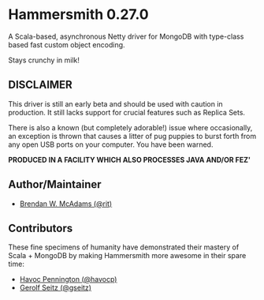 Hammersmith 0.27.0
==================

A Scala-based, asynchronous Netty driver for MongoDB with type-class based fast custom object encoding.

Stays crunchy in milk!

DISCLAIMER
-----------
This driver is still an early beta and should be used with caution in production.  It still lacks support for crucial
features such as Replica Sets.

There is also a known (but completely adorable!) issue where occasionally, an exception is thrown that causes a litter of pug puppies to burst forth from any open USB ports on your computer.  You have been warned.

**PRODUCED IN A FACILITY WHICH ALSO PROCESSES JAVA AND/OR FEZ'**

Author/Maintainer
-----------------
* [Brendan W. McAdams (@rit)](http://github.com/bwmcadams)

Contributors
------------

These fine specimens of humanity have demonstrated their 
mastery of Scala + MongoDB by making Hammersmith more awesome in their spare time:

* [Havoc Pennington (@havocp)](http://github.com/havocp)
* [Gerolf Seitz (@gseitz)](http://github.com/gseitz)



